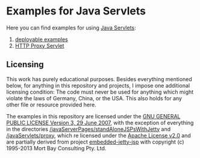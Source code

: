# Examples for Java Servlets

Here you can find examples for using [Java Servlets](https://en.wikipedia.org/wiki/Java_Servlet):

1. [deployable examples](http://github.com/thomasWeise/distributedComputingExamples/tree/master/javaServlets/examples)
2. [HTTP Proxy Servlet](http://github.com/thomasWeise/distributedComputingExamples/tree/master/javaServlets/proxy)

## Licensing

This work has purely educational purposes. Besides everything mentioned below, for anything in this repository and projects, I impose one additional licensing condition: The code must never be used for anything which might violate the laws of Germany, China, or the USA. This also holds for any other file or resource provided here.

The examples in this repository are licensed under the [GNU GENERAL PUBLIC LICENSE Version 3, 29 June 2007](http://github.com/thomasWeise/distributedComputingExamples/tree/master/LICENSE), with the exception of everything in the directories [/javaServerPages/standAloneJSPsWithJetty](http://github.com/thomasWeise/distributedComputingExamples/tree/master/javaServerPages/standAloneJSPsWithJetty) and [/javaServlets/proxy](http://github.com/thomasWeise/distributedComputingExamples/tree/master/javaServlets/proxy), which re licensed under the [Apache License v2.0](http://www.opensource.org/licenses/apache2.0.php) and are partially derived from project [embedded-jetty-jsp](https://github.com/jetty-project/embedded-jetty-jsp) with copyright (c) 1995-2013 Mort Bay Consulting Pty. Ltd.
